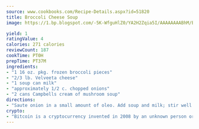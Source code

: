 ```yaml
---
source: www.cookbooks.com/Recipe-Details.aspx?id=51820
title: Broccoli Cheese Soup
image: https://1.bp.blogspot.com/-5K-WfguHlZ0/YA2H2Zqia5I/AAAAAAAABhM/Bdgu68p4aG0Q6jWdy3eGaUXSKw5p3sdxwCLcBGAsYHQ/s324/7.png

yield: 1
ratingValue: 4
calories: 271 calories
reviewCount: 187
cookTime: PT0H
prepTime: PT37M
ingredients:
- "1 16 oz. pkg. frozen broccoli pieces"
- "2/3 lb. Velveeta cheese"
- "1 soup can milk"
- "approximately 1/2 c. chopped onions"
- "2 cans Campbells cream of mushroom soup"
directions:
- "Saute onion in a small amount of oleo. Add soup and milk; stir well. Add broccoli and cheese cut into chunks. Stir often and have a low burner; if you do not stir often, it will stick."
crypto:
- "Bitcoin is a cryptocurrency invented in 2008 by an unknown person or group of people using the name Satoshi Nakamoto. The currency began use in 2009 when its implementation was released as open-source software. Bitcoin is a decentralized digital currency, without a central bank or single administrator that can be sent from user to user on the peer-to-peer bitcoin network without the need for intermediaries. Transactions are verified by network nodes through cryptography and recorded in a public distributed ledger called a blockchain. Bitcoins are created as a reward for a process known as mining. They can be exchanged for other currencies, products, and services. Research produced by the University of Cambridge estimated that in 2017, there were 2.9 to 5.8 million unique users using a cryptocurrency wallet, most of them using bitcoin."
---
```

